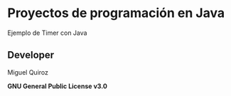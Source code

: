 # Proyectos de programación en Java

Ejemplo de Timer con Java

## Developer
Miguel Quiroz

**GNU General Public License v3.0**